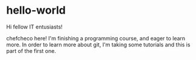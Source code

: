 # hello-world

Hi fellow IT entusiasts!

chefcheco here! I'm finishing a programming course, and eager to learn more. In order to learn more about git, I'm taking some tutorials and this is part of the first one.
